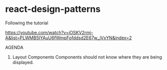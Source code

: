 # react-design-patterns 

Following the tutorial

https://youtube.com/watch?v=iOSKV2rmj-A&list=PLWMB5IYAuU6fWmpFofddsd2E67w_iVxYN&index=2

AGENDA

1. Layout Components
   Components should not know where they are being displayed.
